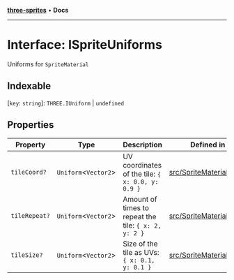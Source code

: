 [**three-sprites**](../index.md) • **Docs**

***

# Interface: ISpriteUniforms

Uniforms for `SpriteMaterial`

## Indexable

 \[`key`: `string`\]: `THREE.IUniform` \| `undefined`

## Properties

| Property | Type | Description | Defined in |
| ------ | ------ | ------ | ------ |
| `tileCoord?` | `Uniform`\<`Vector2`\> | UV coordinates of the tile: `{ x: 0.0, y: 0.9 }` | [src/SpriteMaterial.ts:19](https://github.com/riokoe/three-sprites/blob/main/src/SpriteMaterial.ts#L19) |
| `tileRepeat?` | `Uniform`\<`Vector2`\> | Amount of times to repeat the tile: `{ x: 2, y: 2 }` | [src/SpriteMaterial.ts:25](https://github.com/riokoe/three-sprites/blob/main/src/SpriteMaterial.ts#L25) |
| `tileSize?` | `Uniform`\<`Vector2`\> | Size of the tile as UVs: `{ x: 0.1, y: 0.1 }` | [src/SpriteMaterial.ts:13](https://github.com/riokoe/three-sprites/blob/main/src/SpriteMaterial.ts#L13) |
